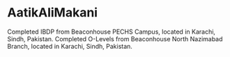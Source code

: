 # AatikAliMakani
Completed IBDP from Beaconhouse PECHS Campus, located in Karachi, Sindh, Pakistan.
Completed O-Levels from Beaconhouse North Nazimabad Branch, located in Karachi, Sindh, Pakistan.
